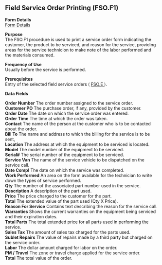 ##  Field Service Order Printing (FSO.F1)

<PageHeader />

**Form Details**  
[ Form Details ](FSO-F1-1/README.md)   

**Purpose**  
The FSO.F1 procedure is used to print a service order form indicating the
customer, the product to be serviced, and reason for the service, providing
areas for the service technicion to make note of the labor performed and the
materials consumed.

**Frequency of Use**  
Usually before the service is performed.

**Prerequisites**  
Entry of the selected field service orders ( [ FSO.E ](../../FS-ENTRY/FSO-E/README.md) ). 

**Data Fields**

**Order Number** The order number assigned to the service order.  
**Customer PO** The purchase order, if any, provided by the customer.  
**Order Date** The date on which the service order was entered.  
**Order Time** The time at which the order was taken.  
**Contact** The name of the person at the customer who is to be contacted
about the order.  
**Bill To** The name and address to which the billing for the service is to be
sent,  
**Location** The address at which the equipment to be serviced is located.  
**Model** The model number of the equipment to be serviced.  
**Serial#** The serial number of the equipment to be serviced.  
**Service Van** The name of the service vehicle to be dispatched on the
service call.  
**Date Compl** The date on which the service was completed.  
**Work Performed** An area on the form available for the technician to write
down the types of service performed.  
**Qty** The number of the associated part number used in the service.  
**Description** A description of the part used.  
**Price** The price charged to the customer for the part.  
**Total** The extended value of the part used (Qty X Price).  
**Reason For Service** Contains text describing the reason for the service
call.  
**Warranties** Shows the current warranties on the equipment being serviced
and their expiration dates.  
**Total Parts** The total extended price for all parts used in performing the
service.  
**Sales Tax** The amount of sales tax charged for the parts used.  
**Sublet Repairs** The value of repairs made by a third party but charged on
the service order.  
**Labor** The dollar amount charged for labor on the order.  
**PM / Travel** The zone or travel charge applied for the service order.  
**Total** The total value of the order.  
  
<badge text= "Version 8.10.57" vertical="middle" />

<PageFooter />